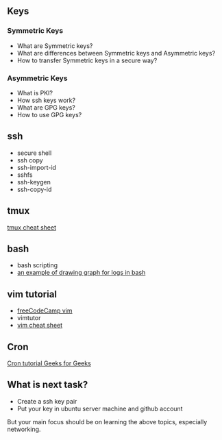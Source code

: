 
## Keys

### Symmetric Keys

* What are Symmetric keys?
* What are differences between Symmetric keys and Asymmetric keys?
* How to transfer Symmetric keys in a secure way?

### Asymmetric Keys

* What is PKI?
* How ssh keys work?
* What are GPG keys?
* How to use GPG keys?


## ssh

* secure shell
* ssh copy
* ssh-import-id
* sshfs
* ssh-keygen
* ssh-copy-id

## tmux
[tmux cheat sheet](https://tmuxcheatsheet.com/)

## bash
* bash scripting
* [an example of drawing graph for logs in bash](https://youtu.be/hCklI2FEOLU?si=9q9wOOTCAU6OF0UZ)

## vim tutorial
* [freeCodeCamp vim](https://youtu.be/RZ4p-saaQkc?si=1vC1KZy4znhZHlHy)
* vimtutor
* [vim cheat sheet](https://vim.rtorr.com/)

## Cron
[Cron tutorial Geeks for Geeks](https://www.geeksforgeeks.org/crontab-in-linux-with-examples/)

## What is next task?

* Create a ssh key pair
* Put your key in ubuntu server machine and github account

But your main focus should be on learning the above topics, especially networking.
